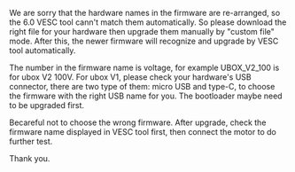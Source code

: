 We are sorry that the hardware names in the firmware are re-arranged, so the 6.0 VESC tool cann't match them automatically. So please download the right file for your hardware then upgrade them manually by "custom file" mode. After this, the newer firmware will recognize and upgrade by VESC tool automatically.

The number in the firmware name is voltage, for example UBOX_V2_100 is for ubox V2 100V. For ubox V1, please check your hardware's USB connector, there are two type of them: micro USB and type-C, to choose the firmware with the right USB name for you. The bootloader maybe need to be upgraded first.

Becareful not to choose the wrong firmware. After upgrade, check the firmware name displayed in VESC tool first, then connect the motor to do further test.

Thank you.
